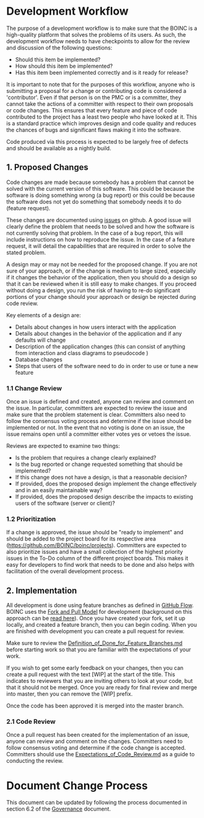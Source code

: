 # Development Workflow
The purpose of a development workflow is to make sure that the BOINC is a high-quality platform that solves the problems of its users. As such, the development workflow needs to have checkpoints to allow for the review and discussion of the following questions:

- Should this item be implemented?
- How should this item be implemented?
- Has this item been implemented correctly and is it ready for release?

It is important to note that for the purposes of this workflow, anyone who is submitting a proposal for a change or contributing code is considered a 'contributor'. Even if that person is on the PMC or is a committer, they cannot take the actions of a committer with respect to their own proposals or code changes. This ensures that every feature and piece of code contributed to the project has a least two people who have looked at it. This is a standard practice which improves design and code quality and reduces the chances of bugs and significant flaws making it into the software.

Code produced via this process is expected to be largely free of defects and should be available as a nightly build.

## 1. Proposed Changes
Code changes are made because somebody has a problem that cannot be solved with the current version of this software. This could be because the software is doing something wrong (a bug report) or this could be because the software does not yet do something that somebody needs it to do (feature request).

These changes are documented using [issues](https://github.com/BOINC/boinc/issues) on github. A good issue will clearly define the problem that needs to be solved and how the software is not currently solving that problem. In the case of a bug report, this will include instructions on how to reproduce the issue. In the case of a feature request, it will detail the capabilities that are required in order to solve the stated problem.

A design may or may not be needed for the proposed change. If you are not sure of your approach, or if the change is medium to large sized, especially if it changes the behavior of the application, then you should do a design so that it can be reviewed when it is still easy to make changes. If you proceed without doing a design, you run the risk of having to re-do significant portions of your change should your approach or design be rejected during code review.

Key elements of a design are:

- Details about changes in how users interact with the application
- Details about changes in the behavior of the application and if any defaults will change
- Description of the application changes (this can consist of anything from interaction and class diagrams to pseudocode )
- Database changes
- Steps that users of the software need to do in order to use or tune a new feature

### 1.1 Change Review
Once an issue is defined and created, anyone can review and comment on the issue. In particular, committers are expected to review the issue and make sure that the problem statement is clear. Committers also need to follow the consensus voting process and determine if the issue should be implemented or not. In the event that no voting is done on an issue, the issue remains open until a committer either votes yes or vetoes the issue.

Reviews are expected to examine two things:

- Is the problem that requires a change clearly explained?
- Is the bug reported or change requested something that should be implemented?
- If this change does not have a design, is that a reasonable decision?
- If provided, does the proposed design implement the change effectively and in an easily maintainable way?
- If provided, does the proposed design describe the impacts to existing users of the software (server or client)?

### 1.2 Prioritization
If a change is approved, the issue should be "ready to implement" and should be added to the project board for its respective area (https://github.com/BOINC/boinc/projects). Committers are expected to also prioritize issues and have a small collection of the highest priority issues in the To-Do column of the different project boards. This makes it easy for developers to find work that needs to be done and also helps with facilitation of the overall development process.

## 2. Implementation
All development is done using feature branches as defined in [GitHub Flow](https://guides.github.com/introduction/flow/). BOINC uses the [Fork and Pull Model](https://gist.github.com/Chaser324/ce0505fbed06b947d962) for development (background on this approach can be [read here](https://help.github.com/categories/collaborating-with-issues-and-pull-requests/)). Once you have created your fork, set it up locally, and created a feature branch, then you can begin coding. When you are finished with development you can create a pull request for review.

Make sure to review the [Definition_of_Done_for_Feature_Branches.md](../../blob/master/Definition_of_Done_for_Feature_Branches.md) before starting work so that you are familiar with the expectations of your work.

If you wish to get some early feedback on your changes, then you can create a pull request with the text [WIP] at the start of the title. This indicates to reviewers that you are inviting others to look at your code, but that it should not be merged. Once you are ready for final review and merge into master, then you can remove the [WIP] prefix.

Once the code has been approved it is merged into the master branch.

### 2.1 Code Review
Once a pull request has been created for the implementation of an issue, anyone can review and comment on the changes. Committers need to follow consensus voting and determine if the code change is accepted. Committers should use the [Expectations_of_Code_Review.md](../../blob/master/Expectations_of_Code_Review.md) as a guide to conducting the review.

# Document Change Process
This document can be updated by following the process documented in section 6.2 of the [Governance](../Governance_Documents/Governance.md#62-development-documents) document.